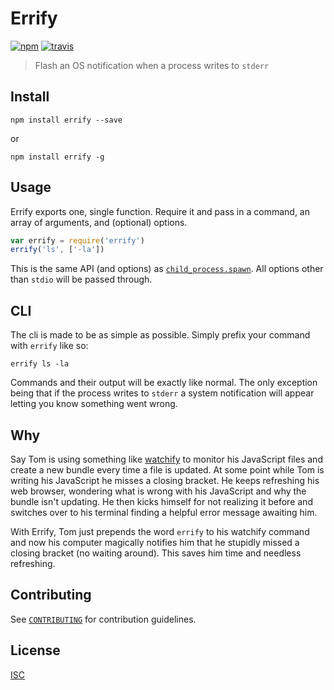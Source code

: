 # Errify

[![npm][npm-image]][npm-url]
[![travis][travis-image]][travis-url]

[npm-image]: https://img.shields.io/npm/v/errify.svg?style=flat-square
[npm-url]: https://www.npmjs.com/package/errify
[travis-image]: https://img.shields.io/travis/paulcpederson/errify.svg?style=flat-square
[travis-url]: https://travis-ci.org/paulcpederson/errify

> Flash an OS notification when a process writes to `stderr`

## Install

```
npm install errify --save
```

or

```
npm install errify -g
```

## Usage

Errify exports one, single function. Require it and pass in a command, an array of arguments, and (optional) options.

```js
var errify = require('errify')
errify('ls', ['-la'])
```

This is the same API (and options) as [`child_process.spawn`](https://nodejs.org/api/child_process.html#child_process_child_process_spawn_command_args_options). All options other than `stdio` will be passed through.

## CLI

The cli is made to be as simple as possible. Simply prefix your command with `errify` like so:

```
errify ls -la
```

Commands and their output will be exactly like normal. The only exception being that if the process writes to `stderr` a system notification will appear letting you know something went wrong.

## Why

Say Tom is using something like [watchify](https://github.com/substack/watchify) to monitor his JavaScript files and create a new bundle every time a file is updated. At some point while Tom is writing his JavaScript he misses a closing bracket. He keeps refreshing his web browser, wondering what is wrong with his JavaScript and why the bundle isn't updating. He then kicks himself for not realizing it before and switches over to his terminal finding a helpful error message awaiting him.

With Errify, Tom just prepends the word `errify` to his watchify command and now his computer magically notifies him that he stupidly missed a closing bracket (no waiting around). This saves him time and needless refreshing.

## Contributing

See [`CONTRIBUTING`](CONTRIBUTING.md) for contribution guidelines.

## License

[ISC](LICENSE.md)
